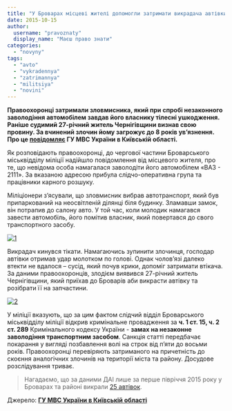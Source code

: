```yaml
---
title: "У Броварах місцеві жителі допомогли затримати викрадача автівки - міліція"
date: 2015-10-15
author: 
  username: "pravoznaty"
  display_name: "Маєш право знати"
categories: 
  - "novyny"
tags: 
  - "avto"
  - "vykradennya"
  - "zatrimannya"
  - "militsiya"
  - "novini"
---
```


**Правоохоронці затримали зловмисника, який при спробі незаконного заволодіння автомобілем завдав його власнику тілесні ушкодження. Раніше судимий 27-річний житель Чернігівщини визнав свою провину. За вчинений злочин йому загрожує до 8 років ув’язнення. Про це [повідомляє](https://www.mvs.gov.ua/mvs/control/kyivska/uk/publish/article/178098) ГУ МВС України в Київській області.**

Як розповідають правоохоронці, до чергової частини Броварського міськвідділу міліції надійшло повідомлення від місцевого жителя, про те, що невідома особа намагалася заволодіти його автомобілем «ВАЗ - 2111». За вказаною адресою прибула слідчо-оперативна група та працівники карного розшуку.

Міліціонери з’ясували, що зловмисник вибрав автотранспорт, який був припаркований на неосвітленій ділянці біля будинку. Зламавши замок, він потрапив до салону авто. У той час, коли молодик намагався завести автомобіль, його помітив власник, який повертався до свого транспортного засобу.

[![1](https://mpz.brovary.org/wp-content/uploads/2015/10/18.jpg)](https://mpz.brovary.org/wp-content/uploads/2015/10/18.jpg)

Викрадач кинувся тікати. Намагаючись зупинити злочинця, господар автівки отримав удар молотком по голові. Однак чолов’язі далеко втекти не вдалося – сусід, який почув крики, допоміг затримати втікача. За даними правоохоронців, злодієм виявився 27-річний житель Чернігівщини, який приїхав до Броварів аби викрасти автівку та розібрати її на запчастини.

[![2](https://mpz.brovary.org/wp-content/uploads/2015/10/25.jpg)](https://mpz.brovary.org/wp-content/uploads/2015/10/25.jpg)

У міліції вказують, що за цим фактом слідчий відділ Броварського міськвідділу міліції відкрив кримінальне провадження за **ч. 1 ст. 15, ч. 2 ст. 289** Кримінального кодексу України - **замах на незаконне заволодіння транспортним засобом**. Санкція статті передбачає покарання у вигляді позбавлення волі на строк від п’яти до восьми років. Правоохоронці перевіряють затриманого на причетність до скоєння аналогічних злочинів на території міста та району. Досудове розслідування триває.

> Нагадаємо, що за даними ДАІ лише за перше півріччя 2015 року у Броварах та районі викрали [25 автівок](https://mpz.brovary.org/u-brovarah-rajoni-za-pivroku-vkraly-25-avtomobiliv-dai/).

Джерело: **[ГУ МВС України в Київській області](https://www.mvs.gov.ua/mvs/control/kyivska/uk/publish/article/178098)**
